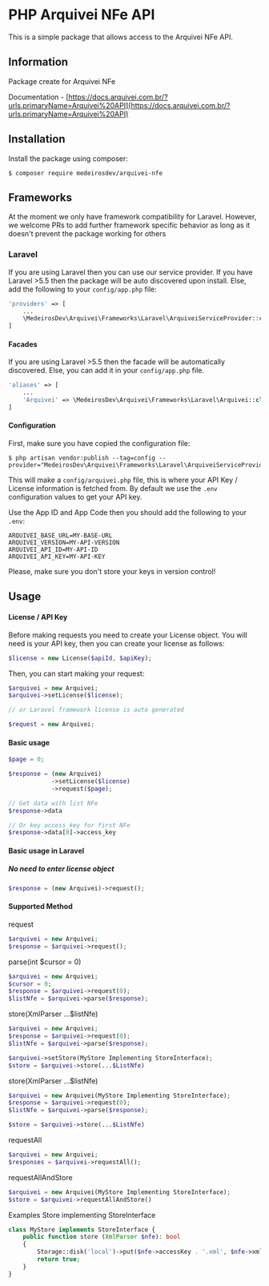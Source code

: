 # PHP Arquivei NFe API

This is a simple package that allows access to the Arquivei NFe API.

## Information
Package create for Arquivei NFe

Documentation -
[https://docs.arquivei.com.br/?urls.primaryName=Arquivei%20API](https://docs.arquivei.com.br/?urls.primaryName=Arquivei%20API) 

## Installation

Install the package using composer:

```
$ composer require medeirosdev/arquivei-nfe
```

## Frameworks

At the moment we only have framework compatibility for Laravel. However, we welcome PRs to add further framework
specific behavior as long as it doesn't prevent the package working for others

### Laravel

If you are using Laravel then you can use our service provider. If you have Laravel >5.5 then the package
will be auto discovered upon install. Else, add the following to your `config/app.php` file:

```php
'providers' => [
    ...
    \MedeirosDev\Arquivei\Frameworks\Laravel\ArquiveiServiceProvider::class,
]
```

#### Facades

If you are using Laravel >5.5 then the facade will
be automatically discovered. Else, you can add it in your `config/app.php` file.

```php
'aliases' => [
    ...
    'Arquivei' => \MedeirosDev\Arquivei\Frameworks\Laravel\Arquivei::class,
]
```
#### Configuration

First, make sure you have copied the configuration file:

```
$ php artisan vendor:publish --tag=config --provider="MedeirosDev\Arquivei\Frameworks\Laravel\ArquiveiServiceProvider"
```

This will make a `config/arquivei.php` file, this is where your API Key / License information is fetched from.
By default we use the `.env` configuration values to get your API key.

Use the App ID and App Code then you should add
the following to your `.env`:

```
ARQUIVEI_BASE_URL=MY-BASE-URL
ARQUIVEI_VERSION=MY-API-VERSION
ARQUIVEI_API_ID=MY-API-ID
ARQUIVEI_API_KEY=MY-API-KEY
```

Please, make sure you don't store your keys in version control!

## Usage

#### License / API Key

Before making requests you need to create your License object.
You will need is your API key, then you can create your license as follows:
```php
$license = new License($apiId, $apiKey);
```

Then, you can start making your request:
```php
$arquivei = new Arquivei;
$arquivei->setLicense($license);

// or Laravel framework license is auto generated

$request = new Arquivei;
```

#### Basic usage

```php
$page = 0;

$response = (new Arquivei)
            ->setLicense($license)
            ->request($page);

// Get data with list NFe  
$response->data

// Or key access_key for first NFe
$response->data[0]->access_key
```

#### Basic usage in Laravel
##### No need to enter license object

```php
$response = (new Arquivei)->request();
```


#### Supported Method
request
```php
$arquivei = new Arquivei;
$response = $arquivei->request();
```

parse(int $cursor = 0)
```php
$arquivei = new Arquivei;
$cursor = 0;
$response = $arquivei->request(0);
$listNfe = $arquivei->parse($response);
```

store(XmlParser ...$listNfe)
```php
$arquivei = new Arquivei;
$response = $arquivei->request(0);
$listNfe = $arquivei->parse($response);

$arquivei->setStore(MyStore Implementing StoreInterface);
$store = $arquivei->store(...$ListNfe)
```

store(XmlParser ...$listNfe)
```php
$arquivei = new Arquivei(MyStore Implementing StoreInterface);
$response = $arquivei->request(0);
$listNfe = $arquivei->parse($response);

$store = $arquivei->store(...$ListNfe)
```

requestAll
```php
$arquivei = new Arquivei;
$responses = $arquivei->requestAll();
```

requestAllAndStore
```php
$arquivei = new Arquivei(MyStore Implementing StoreInterface);
$store = $arquivei->requestAllAndStore()
```


Examples Store implementing StoreInterface
```php
class MyStore implements StoreInterface {
    public function store (XmlParser $nfe): bool
    {
        Storage::disk('local')->put($nfe->accessKey . '.xml', $nfe->xml);
        return true;
    }
}
```